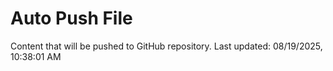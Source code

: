 # Auto Push File

Content that will be pushed to GitHub repository.
Last updated: 08/19/2025, 10:38:01 AM